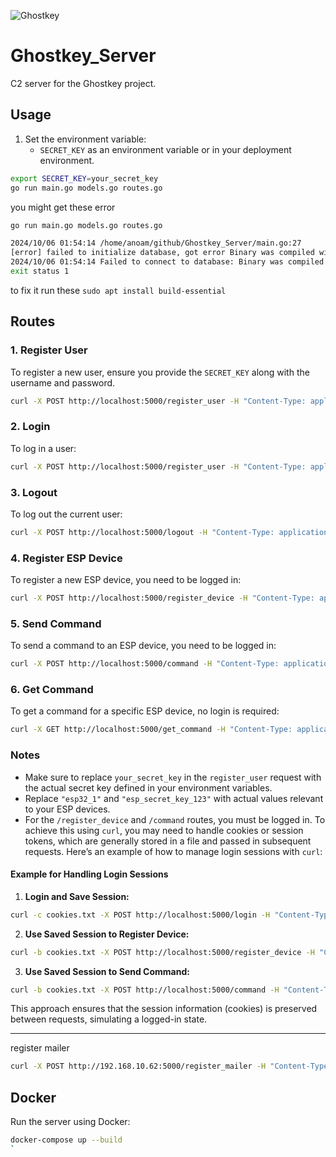 ![Ghostkey](https://github.com/raf181/Ghostkey/blob/main/wiki/source/Untitled.webp)

# Ghostkey_Server

C2 server for the Ghostkey project.

## Usage

1. Set the environment variable:
    - `SECRET_KEY` as an environment variable or in your deployment environment.

```sh
export SECRET_KEY=your_secret_key
go run main.go models.go routes.go
```

you might get these error 
```sh
go run main.go models.go routes.go

2024/10/06 01:54:14 /home/anoam/github/Ghostkey_Server/main.go:27
[error] failed to initialize database, got error Binary was compiled with 'CGO_ENABLED=0', go-sqlite3 requires cgo to work. This is a stub
2024/10/06 01:54:14 Failed to connect to database: Binary was compiled with 'CGO_ENABLED=0', go-sqlite3 requires cgo to work. This is a stub
exit status 1
```
to fix it run these `sudo apt install build-essential`

## Routes

### 1. Register User

To register a new user, ensure you provide the `SECRET_KEY` along with the username and password.

```sh
curl -X POST http://localhost:5000/register_user -H "Content-Type: application/x-www-form-urlencoded" -d "username=new_user&password=password123&secret_key=your_secret_key"
```

### 2. Login

To log in a user:

```sh
curl -X POST http://localhost:5000/register_user -H "Content-Type: application/x-www-form-urlencoded" -d "username=new_user&password=password123"
```

### 3. Logout

To log out the current user:

```sh
curl -X POST http://localhost:5000/logout -H "Content-Type: application/x-www-form-urlencoded"
```

### 4. Register ESP Device

To register a new ESP device, you need to be logged in:

```sh
curl -X POST http://localhost:5000/register_device -H "Content-Type: application/x-www-form-urlencoded" -d "esp_id=esp32_1&esp_secret_key=your_esp_secret_key"
```

### 5. Send Command

To send a command to an ESP device, you need to be logged in:

```sh
curl -X POST http://localhost:5000/command -H "Content-Type: application/x-www-form-urlencoded" -d "esp_id=esp32_1&command=your_command_here"
```

### 6. Get Command

To get a command for a specific ESP device, no login is required:

```sh
curl -X GET http://localhost:5000/get_command -H "Content-Type: application/x-www-form-urlencoded" -d "esp_id=esp32_1&esp_secret_key=your_esp_secret_key"
```

### Notes

- Make sure to replace `your_secret_key` in the `register_user` request with the actual secret key defined in your environment variables.
- Replace `"esp32_1"` and `"esp_secret_key_123"` with actual values relevant to your ESP devices.
- For the `/register_device` and `/command` routes, you must be logged in. To achieve this using `curl`, you may need to handle cookies or session tokens, which are generally stored in a file and passed in subsequent requests. Here’s an example of how to manage login sessions with `curl`:

#### Example for Handling Login Sessions

1. **Login and Save Session:**

```sh
curl -c cookies.txt -X POST http://localhost:5000/login -H "Content-Type: application/x-www-form-urlencoded" -d "username=new_user&password=password123"
```

2. **Use Saved Session to Register Device:**

```sh
curl -b cookies.txt -X POST http://localhost:5000/register_device -H "Content-Type: application/x-www-form-urlencoded" -d "esp_id=esp32_1&esp_secret_key=your_esp_secret_key"
```

3. **Use Saved Session to Send Command:**

```sh
curl -b cookies.txt -X POST http://localhost:5000/command -H "Content-Type: application/x-www-form-urlencoded" -d "esp_id=esp32_1&command=your_command_here"
```

This approach ensures that the session information (cookies) is preserved between requests, simulating a logged-in state.

---

register mailer
```sh
curl -X POST http://192.168.10.62:5000/register_mailer -H "Content-Type: application/x-www-form-urlencoded" -d "esp_id=your_esp_id_here" -d "delivery_key=your_delivery_key_here" -d "encryption_password=YourEncryptionPassword"
```
## Docker

Run the server using Docker:
```sh
docker-compose up --build
`